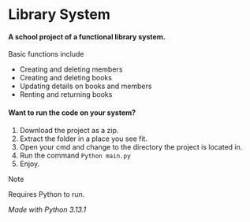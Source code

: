 # Library System
#### A school project of a functional library system.

Basic functions include
 - Creating and deleting members
 - Creating and deleting books
 - Updating details on books and members
 - Renting and returning books

#### Want to run the code on your system?

1. Download the project as a zip.
2. Extract the folder in a place you see fit.
3. Open your cmd and change to the directory the project is located in.
4. Run the command ``Python main.py``
5. Enjoy.

> [!NOTE]
> Requires Python to run.

*Made with Python 3.13.1*

